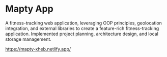 # Mapty App

A fitness-tracking web application, leveraging OOP principles, geolocation integration, and external libraries to create a feature-rich fitness-tracking application. Implemented project planning, architecture design, and local storage management.

https://mapty-xheb.netlify.app/

